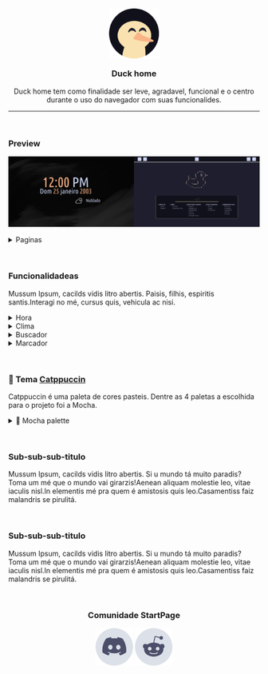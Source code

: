 <!--Start Page personalizada-->
<div  align="center">
<h3> <img src="md_assets/svg/icone.svg" width="100" height="100" alt="Discord Logo"/>

Duck home
</h3>

Duck home tem como finalidade ser leve, agradavel, funcional e o centro durante o uso do navegador com suas funcionalides.
</div>

---

&nbsp;

### Preview

<img src="md_assets/preview/home_frame.png" width="50%" alt="preview"></img><img src="md_assets/preview/tela_principal.png" width="50%" alt="preview"></img>

<details><summary>Paginas</summary>
<img src="md_assets/preview/home_frame.png" alt="preview"></img>
<img src="md_assets/preview/tela_principal.png"></img>
<img src="md_assets/preview/tela_segundaria.png" alt="preview"></img>
</details>

&nbsp;

### Funcionalidadeas

Mussum Ipsum, cacilds vidis litro abertis. Paisis, filhis, espiritis santis.Interagi no mé, cursus quis, vehicula ac nisi.
<details><summary>Hora</summary>
algo
</details>

<details><summary>Clima</summary>
algo
</details>

<details><summary>Buscador</summary>
algo
</details>

<details><summary>Marcador</summary>
algo
</details>

&nbsp;


### 🎨 Tema <a href="https://github.com/catppuccin">Catppuccin</a>

Catppuccin é uma paleta de cores pasteis. Dentre as 4 paletas a escolhida para o projeto foi a Mocha.

<details><summary>🌿 Mocha palette</summary>
<table>
 <tr>
  <th></th>
  <th>Labels</th>
  <th>Hex</th>
  <th></th>
  <th>Labels</th>
  <th>Hex</th>
 </tr>
 <tr>
  <td><img src="md_assets/palette/circles/mocha_rosewater.png" height="25" width="25"/></td>
  <td>Rosewater</td>
  <td><code>#f5e0dc</code></td>
  <td><img src="md_assets/palette/circles/mocha_text.png" height="25" width="25"/></td>
  <td>Text</td>
  <td><code>#cdd6f4</code></td>
 </tr>
 <tr>
  <td><img src="md_assets/palette/circles/mocha_flamingo.png" height="25" width="25"/></td>
  <td>Flamingo</td>
  <td><code>#f2cdcd</code></td>
  <td><img src="md_assets/palette/circles/mocha_subtext1.png" height="25" width="25"/></td>
  <td>Subtext1</td>
  <td><code>#bac2de</code></td>
 </tr>
 <tr>
  <td><img src="md_assets/palette/circles/mocha_pink.png" height="25" width="25"/></td>
  <td>Pink</td>
  <td><code>#f5c2e7</code></td>
  <td><img src="md_assets/palette/circles/mocha_subtext0.png" height="25" width="25"/></td>
  <td>Subtext0</td>
  <td><code>#a6adc8</code></td>
 </tr>
 <tr>
  <td><img src="md_assets/palette/circles/mocha_mauve.png" height="25" width="25"/></td>
  <td>Mauve</td>
  <td><code>#cba6f7</code></td>
  <td><img src="md_assets/palette/circles/mocha_overlay2.png" height="25" width="25"/></td>
  <td>Overlay2</td>
  <td><code>#9399b2</code></td>
 </tr>
 <tr>
  <td><img src="md_assets/palette/circles/mocha_red.png" height="25" width="25"/></td>
  <td>Red</td>
  <td><code>#f38ba8</code></td>
  <td><img src="md_assets/palette/circles/mocha_overlay1.png" height="25" width="25"/></td>
  <td>Overlay1</td>
  <td><code>#7f849c</code></td>
 </tr>
 <tr>
  <td><img src="md_assets/palette/circles/mocha_maroon.png" height="25" width="25"/></td>
  <td>Maroon</td>
  <td><code>#eba0ac</code></td>
  <td><img src="md_assets/palette/circles/mocha_overlay0.png" height="25" width="25"/></td>
  <td>Overlay0</td>
  <td><code>#6c7086</code></td>
 </tr>
 <tr>
  <td><img src="md_assets/palette/circles/mocha_peach.png" height="25" width="25"/></td>
  <td>Peach</td>
  <td><code>#fab387</code></td>
  <td><img src="md_assets/palette/circles/mocha_surface2.png" height="25" width="25"/></td>
  <td>Surface2</td>
  <td><code>#585b70</code></td>
 </tr>
 <tr>
  <td><img src="md_assets/palette/circles/mocha_yellow.png" height="25" width="25"/></td>
  <td>Yellow</td>
  <td><code>#f9e2af</code></td>
  <td><img src="md_assets/palette/circles/mocha_surface1.png" height="25" width="25"/></td>
  <td>Surface1</td>
  <td><code>#45475a</code></td>
 </tr>
 <tr>
  <td><img src="md_assets/palette/circles/mocha_green.png" height="25" width="25"/></td>
  <td>Green</td>
  <td><code>#a6e3a1</code></td>
  <td><img src="md_assets/palette/circles/mocha_surface0.png" height="25" width="25"/></td>
  <td>Surface0</td>
  <td><code>#313244</code></td>
 </tr>
 <tr>
  <td><img src="md_assets/palette/circles/mocha_teal.png" height="25" width="25"/></td>
  <td>Teal</td>
  <td><code>#313244</code></td>
  <td><img src="md_assets/palette/circles/mocha_base.png" height="25" width="25"/></td>
  <td>Base</td>
  <td><code>#1e1e2e</code></td>
 </tr>
 <tr>
  <td><img src="md_assets/palette/circles/mocha_sky.png" height="25" width="25"/></td>
  <td>Sky</td>
  <td><code>#89dceb</code></td>
  <td><img src="md_assets/palette/circles/mocha_mantle.png" height="25" width="25"/></td>
  <td>Mantle</td>
  <td><code>#181825</code></td>
 </tr>
 <tr>
  <td><img src="md_assets/palette/circles/mocha_sapphire.png" height="25" width="25"/></td>
  <td>Sapphire</td>
  <td><code>#74c7ec</code></td>
  <td><img src="md_assets/palette/circles/mocha_crust.png" height="25" width="25"/></td>
  <td>Crust</td>
  <td><code>#11111b</code></td>
 </tr>
 <tr>
  <td><img src="md_assets/palette/circles/mocha_blue.png" height="25" width="25"/></td>
  <td>Blue</td>
  <td><code>#89b4fa</code></td>
 </tr>
 <tr>
  <td><img src="md_assets/palette/circles/mocha_lavender.png" height="25" width="25"/></td>
  <td>Lavender</td>
  <td><code>#b4befe</code></td>
</table>
</details>

&nbsp;

### Sub-sub-sub-titulo

Mussum Ipsum, cacilds vidis litro abertis. Si u mundo tá muito paradis? Toma um mé que o mundo vai girarzis!Aenean aliquam molestie leo, vitae iaculis nisl.In elementis mé pra quem é amistosis quis leo.Casamentiss faiz malandris se pirulitá.

&nbsp;

### Sub-sub-sub-titulo

Mussum Ipsum, cacilds vidis litro abertis. Si u mundo tá muito paradis? Toma um mé que o mundo vai girarzis!Aenean aliquam molestie leo, vitae iaculis nisl.In elementis mé pra quem é amistosis quis leo.Casamentiss faiz malandris se pirulitá.

&nbsp;

<div align="center">

### Comunidade StartPage

<a href="https://discord.gg/r6Mdz5dpFc"><img src="md_assets/svg/latte_discord.svg" width="75" height="75" alt="Discord Logo"/></a>
<a href="https://reddit.com/r/catppuccin"><img src="md_assets/svg/latte_reddit.svg" width="75" height="75" alt="Reddit Logo"/></a>

</div>